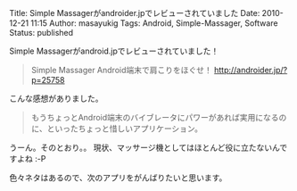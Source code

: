 Title: Simple Massagerがandroider.jpでレビューされていました
Date: 2010-12-21 11:15
Author: masayukig
Tags: Android, Simple-Massager, Software
Status: published

Simple Massagerがandroid.jpでレビューされていました！

> Simple Massager
> Android端末で肩こりをほぐせ！
> http://androider.jp/?p=25758

こんな感想がありました。

> もうちょっとAndroid端末のバイブレータにパワーがあれば実用になるのに、といったちょっと惜しいアプリケーション。

うーん。そのとおり。。
現状、マッサージ機としてはほとんど役に立たないんですよね :-P

色々ネタはあるので、次のアプリをがんばりたいと思います。
